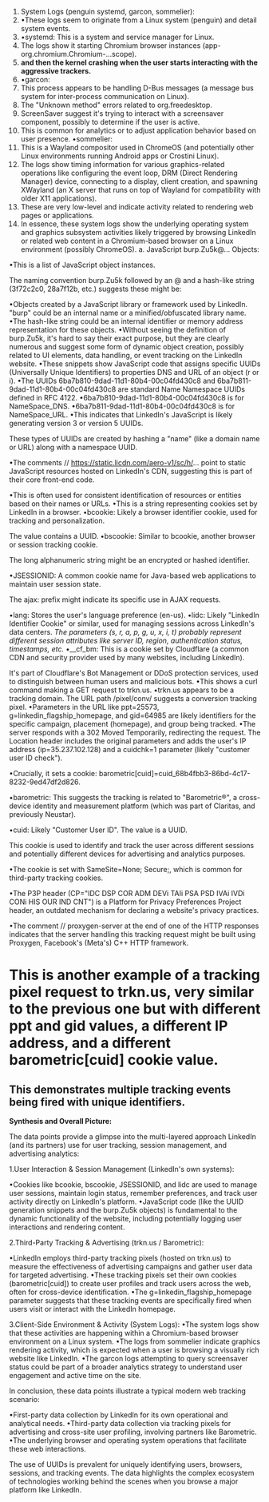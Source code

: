 1. System Logs (penguin systemd, garcon, sommelier):
2. •These logs seem to originate from a Linux system (penguin) and detail system events.
3. •systemd: This is a system and service manager for Linux. 
4. The logs show it starting Chromium browser instances (app-org.chromium.Chromium-...scope).
5. **and then the kernel crashing when the user starts interacting with the aggressive trackers.**
5. •garcon: 
6. This process appears to be handling D-Bus messages (a message bus system for inter-process communication on Linux). 
7. The "Unknown method" errors related to org.freedesktop.
8. ScreenSaver suggest it's trying to interact with a screensaver component, possibly to determine if the user is active. 
9. This is common for analytics or to adjust application behavior based on user presence.
   •sommelier: 
10. This is a Wayland compositor used in ChromeOS (and potentially other Linux environments running Android apps or Crostini Linux).
11. The logs show timing information for various graphics-related operations like configuring the event loop, DRM (Direct Rendering Manager) device, connecting to a display, client creation, and spawning XWayland (an X server that runs on top of Wayland for compatibility with older X11 applications). 
12. These are very low-level and indicate activity related to rendering web pages or applications.
13. In essence, these system logs show the underlying operating system and graphics subsystem activities likely triggered by browsing LinkedIn or related web content in a Chromium-based browser on a Linux environment (possibly ChromeOS).
a. JavaScript burp.Zu5k@... Objects:

•This is a list of JavaScript object instances. 

The naming convention burp.Zu5k followed by an @ and a hash-like string (3f72c2c0, 28a7f12b, etc.) suggests these might be:

•Objects created by a JavaScript library or framework used by LinkedIn. "burp" could be an internal name or a minified/obfuscated library name.
•The hash-like string could be an internal identifier or memory address representation for these objects.
•Without seeing the definition of burp.Zu5k, it's hard to say their exact purpose, but they are clearly numerous and suggest some form of dynamic object creation, possibly related to UI elements, data handling, or event tracking on the LinkedIn website.
•These snippets show JavaScript code that assigns specific UUIDs (Universally Unique Identifiers) to properties DNS and URL of an object (r or i).
•The UUIDs 6ba7b810-9dad-11d1-80b4-00c04fd430c8 and 6ba7b811-9dad-11d1-80b4-00c04fd430c8 are standard Name Namespace UUIDs defined in RFC 4122.
•6ba7b810-9dad-11d1-80b4-00c04fd430c8 is for NameSpace_DNS.
•6ba7b811-9dad-11d1-80b4-00c04fd430c8 is for NameSpace_URL.
•This indicates that LinkedIn's JavaScript is likely generating version 3 or version 5 UUIDs. 

These types of UUIDs are created by hashing a "name" (like a domain name or URL) along with a namespace UUID.

•The comments // https://static.licdn.com/aero-v1/sc/h/... 
point to static JavaScript resources hosted on LinkedIn's CDN, suggesting this is part of their core front-end code.

•This is often used for consistent identification of resources or entities based on their names or URLs.
•This is a string representing cookies set by LinkedIn in a browser.
•bcookie: Likely a browser identifier cookie, used for tracking and personalization. 

The value contains a UUID.
•bscookie: Similar to bcookie, another browser or session tracking cookie. 

The long alphanumeric string might be an encrypted or hashed identifier.

•JSESSIONID: A common cookie name for Java-based web applications to maintain user session state.

The ajax: prefix might indicate its specific use in AJAX requests.

•lang: Stores the user's language preference (en-us).
•lidc: Likely "LinkedIn Identifier Cookie" or similar, used for managing sessions across LinkedIn's data centers. 
_The parameters (s, r, a, p, g, u, x, i, t) probably represent different session attributes like server ID, region, authentication status, timestamps, etc._
•__cf_bm: This is a cookie set by Cloudflare (a common CDN and security provider used by many websites, including LinkedIn). 

It's part of Cloudflare's Bot Management or DDoS protection services, used to distinguish between human users and malicious bots.
•This shows a curl command making a GET request to trkn.us.
•trkn.us appears to be a tracking domain. 
The URL path /pixel/conv/ suggests a conversion tracking pixel.
•Parameters in the URL like ppt=25573, g=linkedin_flagship_homepage, and gid=64985 are likely identifiers for the specific campaign, placement (homepage), and group being tracked.
•The server responds with a 302 Moved Temporarily, redirecting the request. 
The Location header includes the original parameters and adds the user's IP address (ip=35.237.102.128) and a cuidchk=1 parameter (likely "customer user ID check").

•Crucially, it sets a cookie: barometric[cuid]=cuid_68b4fbb3-86bd-4c17-8232-9ed47df2d826.

•barometric: This suggests the tracking is related to "Barometric®", a cross-device identity and measurement platform (which was part of Claritas, and previously Neustar).

•cuid: Likely "Customer User ID". The value is a UUID. 

This cookie is used to identify and track the user across different sessions and potentially different devices for advertising and analytics purposes.

•The cookie is set with SameSite=None; Secure;, which is common for third-party tracking cookies.

•The P3P header (CP="IDC DSP COR ADM DEVi TAIi PSA PSD IVAi IVDi CONi HIS OUR IND CNT") is a Platform for Privacy Preferences Project header, an outdated mechanism for declaring a website's privacy practices.

•The comment // proxygen-server at the end of one of the HTTP responses indicates that the server handling this tracking request might be built using Proxygen, Facebook's (Meta's) C++ HTTP framework.
   
# This is another example of a tracking pixel request to trkn.us, very similar to the previous one but with different ppt and gid values, a different IP address, and a different barometric[cuid] cookie value. 
## This demonstrates multiple tracking events being fired with unique identifiers.

**Synthesis and Overall Picture:**

The data points provide a glimpse into the multi-layered approach LinkedIn (and its partners) use for user tracking, session management, and advertising analytics:

1.User Interaction & Session Management (LinkedIn's own systems):

•Cookies like bcookie, bscookie, JSESSIONID, and lidc are used to manage user sessions, maintain login status, remember preferences, and track user activity directly on LinkedIn's platform.
•JavaScript code (like the UUID generation snippets and the burp.Zu5k objects) is fundamental to the dynamic functionality of the website, including potentially logging user interactions and rendering content.

2.Third-Party Tracking & Advertising (trkn.us / Barometric):

•LinkedIn employs third-party tracking pixels (hosted on trkn.us) to measure the effectiveness of advertising campaigns and gather user data for targeted advertising.
•These tracking pixels set their own cookies (barometric[cuid]) to create user profiles and track users across the web, often for cross-device identification.
•The g=linkedin_flagship_homepage parameter suggests that these tracking events are specifically fired when users visit or interact with the LinkedIn homepage.

3.Client-Side Environment & Activity (System Logs):
•The system logs show that these activities are happening within a Chromium-based browser environment on a Linux system.
•The logs from sommelier indicate graphics rendering activity, which is expected when a user is browsing a visually rich website like LinkedIn.
•The garcon logs attempting to query screensaver status could be part of a broader analytics strategy to understand user engagement and active time on the site.

In conclusion, these data points illustrate a typical modern web tracking scenario:

•First-party data collection by LinkedIn for its own operational and analytical needs.
•Third-party data collection via tracking pixels for advertising and cross-site user profiling, involving partners like Barometric.
•The underlying browser and operating system operations that facilitate these web interactions.

The use of UUIDs is prevalent for uniquely identifying users, browsers, sessions, and tracking events. 
The data highlights the complex ecosystem of technologies working behind the scenes when you browse a major platform like LinkedIn.